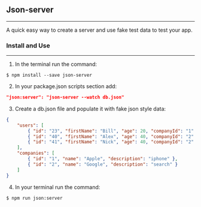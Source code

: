 ## Json-server

---

A quick easy way to create a server and use fake test data to test your app.

### Install and Use

---

1. In the terminal run the command:

```
$ npm install --save json-server
```

2. In your package.json scripts section add:

```json
"json:server": "json-server --watch db.json"
```

3. Create a db.json file and populate it with fake json style data:

```json
{
    "users": [
        { "id": "23", "firstName": "Bill", "age": 20, "companyId": "1" },
        { "id": "40", "firstName": "Alex", "age": 40, "companyId": "2" },
        { "id": "41", "firstName": "Nick", "age": 40, "companyId": "2" }
    ],
    "companies": [
        { "id": "1", "name": "Apple", "description": "iphone" },
        { "id": "2", "name": "Google", "description": "search" }
    ]
}
```

4. In your terminal run the command:

```
$ npm run json:server
```
